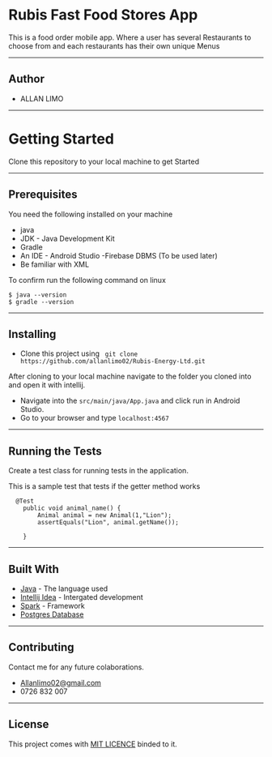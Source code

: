 # Rubis Fast Food Stores App
This is a food order mobile app. Where a user has several Restaurants to choose from and each restaurants has their own unique Menus

----
## Author

* ALLAN LIMO
----
# Getting Started

Clone this repository to your local machine to get Started

---
## **Prerequisites**

You need the following installed on your machine
- java
- JDK - Java Development Kit
- Gradle
- An IDE - Android Studio
  -Firebase DBMS  (To be used later)
- Be familiar with XML


To confirm run the following command on linux
```
$ java --version
$ gradle --version
```
---
## Installing
* Clone this project using ``` git clone https://github.com/allanlimo02/Rubis-Energy-Ltd.git```

After cloning to your local machine navigate to the folder you cloned into and open it with intellij.
* Navigate into the ``` src/main/java/App.java ``` and click run in Android Studio.
* Go to your browser and type ``` localhost:4567 ```
---

## Running the Tests

Create a test class for running tests in the application.

This is a sample test that tests if the getter method works

```
  @Test
    public void animal_name() {
        Animal animal = new Animal(1,"Lion");
        assertEquals("Lion", animal.getName());

    }
```
---
## Built With

* [Java](https://www.java.com/) - The language used
* [Intellij Idea](https://www.jetbrains.com/idea/) - Intergated development
* [Spark]() - Framework
* [Postgres Database](https://www.postgresql.org/)
---

## Contributing
Contact me for any future colaborations.
* Allanlimo02@gmail.com
* 0726 832 007
---
## License
This project comes with <a href="https://github.com/allanlimo02/Wild-Tracker/blob/master/LICENCE">MIT LICENCE</a> binded to it.